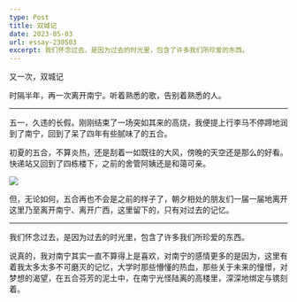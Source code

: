 ```yaml
---
type: Post
title: 双城记
date: 2023-05-03
url: essay-230503
excerpt: 我们怀念过去，是因为过去的时光里，包含了许多我们所珍爱的东西。
---
```


又一次，双城记

时隔半年，再一次离开南宁。听着熟悉的歌，告别着熟悉的人。

---

五一，久违的长假。刚刚结束了一场突如其来的高烧，我便提上行李马不停蹄地润到了南宁，回到了呆了四年有些腻味了的五合。

初夏的五合，不算炎热，还是刮着一如既往的大风，傍晚的天空还是那么的好看。快递站又回到了四栋楼下，之前的舍管阿姨还是和蔼可亲。

![](https://imgur.lzmun.com/picgo/2023/202305032147861.jpeg_itp)

但，无论如何，五合再也不会是之前的样子了，朝夕相处的朋友们一届一届地离开这里乃至离开南宁、离开广西，这里留下的，只有对过去的记忆。

---

我们怀念过去，是因为过去的时光里，包含了许多我们所珍爱的东西。

说真的，我对南宁其实一直不算得上是喜欢，对南宁的感情更多的是因为，这里有着我太多太多不可磨灭的记忆，大学时那些懵懂的热血，那些关于未来的憧憬，对梦想的渴望，在五合芬芳的泥土中，在南宁光怪陆离的高楼里，深深地绑定与镌刻着。
